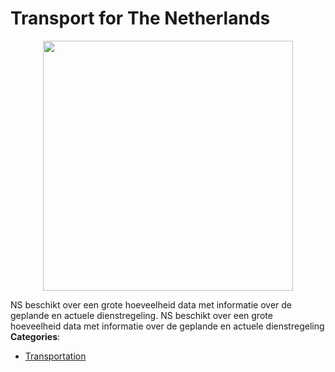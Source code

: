 # Transport for The Netherlands

<p align="center">
    <img width="400" src="https://raw.githubusercontent.com/awesome-apis/awesome-apis/apis/transport-for-the-netherlands/logo_256x256.png" />
</p>


NS beschikt over een grote hoeveelheid data met informatie over de geplande en actuele dienstregeling. NS beschikt over een grote hoeveelheid data met informatie over de geplande en actuele dienstregeling
**Categories**:

- [Transportation](https://github/awesome-apis/awesome-apis#transportation)




